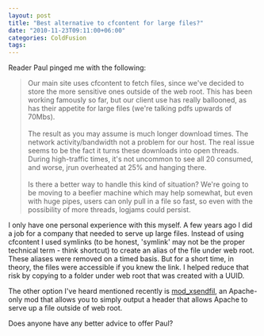 ```yaml
---
layout: post
title: "Best alternative to cfcontent for large files?"
date: "2010-11-23T09:11:00+06:00"
categories: ColdFusion 
tags: 
---
```


Reader Paul pinged me with the following:

<blockquote>
Our main site uses cfcontent to fetch files, since we've decided to store the more sensitive ones outside of the web root.  This has been working famously so far, but our client use has really ballooned, as has their appetite for large files (we're talking pdfs upwards of 70Mbs).
<br/><br/>
The result as you may assume is much longer download times.  The network activity/bandwidth not a problem for our host.  The real issue seems to be the fact it turns these downloads into open threads.  During high-traffic times, it's not uncommon to see all 20 consumed, and worse, jrun overheated at 25% and hanging there.
<br/><br/>
Is there a better way to handle this kind of situation?  We're going to be moving to a beefier machine which may help somewhat, but even with huge pipes, users can only pull in a file so fast, so even with the possibility of more threads, logjams could persist.
</blockquote>

I only have one personal experience with this myself. A few years ago I did a job for a company that needed to serve up large files. Instead of using cfcontent I used symlinks (to be honest, 'symlink' may not be the proper technical term - think shortcut) to create an alias of the file under web root. These aliases were removed on a timed basis. But for a short time, in theory, the files were accessible if you knew the link. I helped reduce that risk by copying to a folder under web root that was created with a UUID. 

The other option I've heard mentioned recently is <a href="https://tn123.org/mod_xsendfile/">mod_xsendfil</a>, an Apache-only mod that allows you to simply output a header that allows Apache to serve up a file outside of web root. 

Does anyone have any better advice to offer Paul?